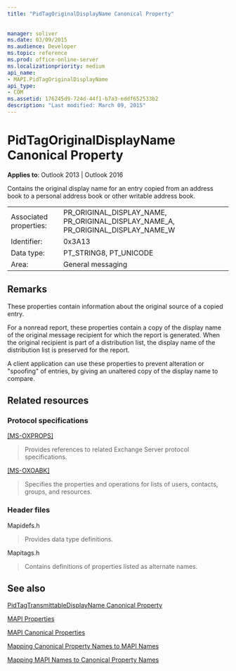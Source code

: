 ```yaml
---
title: "PidTagOriginalDisplayName Canonical Property"
 
 
manager: soliver
ms.date: 03/09/2015
ms.audience: Developer
ms.topic: reference
ms.prod: office-online-server
ms.localizationpriority: medium
api_name:
- MAPI.PidTagOriginalDisplayName
api_type:
- COM
ms.assetid: 176245d9-724d-44f1-b7a3-eddf652533b2
description: "Last modified: March 09, 2015"
---
```


# PidTagOriginalDisplayName Canonical Property

  
  
**Applies to**: Outlook 2013 | Outlook 2016 
  
Contains the original display name for an entry copied from an address book to a personal address book or other writable address book.
  
|||
|:-----|:-----|
|Associated properties:  <br/> |PR_ORIGINAL_DISPLAY_NAME, PR_ORIGINAL_DISPLAY_NAME_A, PR_ORIGINAL_DISPLAY_NAME_W  <br/> |
|Identifier:  <br/> |0x3A13  <br/> |
|Data type:  <br/> |PT_STRING8, PT_UNICODE  <br/> |
|Area:  <br/> |General messaging  <br/> |
   
## Remarks

These properties contain information about the original source of a copied entry.
  
For a nonread report, these properties contain a copy of the display name of the original message recipient for which the report is generated. When the original recipient is part of a distribution list, the display name of the distribution list is preserved for the report.
  
A client application can use these properties to prevent alteration or "spoofing" of entries, by giving an unaltered copy of the display name to compare.
  
## Related resources

### Protocol specifications

[[MS-OXPROPS]](https://msdn.microsoft.com/library/f6ab1613-aefe-447d-a49c-18217230b148%28Office.15%29.aspx)
  
> Provides references to related Exchange Server protocol specifications.
    
[[MS-OXOABK]](https://msdn.microsoft.com/library/f4cf9b4c-9232-4506-9e71-2270de217614%28Office.15%29.aspx)
  
> Specifies the properties and operations for lists of users, contacts, groups, and resources.
    
### Header files

Mapidefs.h
  
> Provides data type definitions.
    
Mapitags.h
  
> Contains definitions of properties listed as alternate names.
    
## See also



[PidTagTransmittableDisplayName Canonical Property](pidtagtransmittabledisplayname-canonical-property.md)


[MAPI Properties](mapi-properties.md)
  
[MAPI Canonical Properties](mapi-canonical-properties.md)
  
[Mapping Canonical Property Names to MAPI Names](mapping-canonical-property-names-to-mapi-names.md)
  
[Mapping MAPI Names to Canonical Property Names](mapping-mapi-names-to-canonical-property-names.md)

